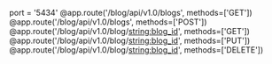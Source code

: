 
port = '5434'
@app.route('/blog/api/v1.0/blogs', methods=['GET'])
@app.route('/blog/api/v1.0/blogs', methods=['POST'])
@app.route('/blog/api/v1.0/blog/<string:blog_id>', methods=['GET'])
@app.route('/blog/api/v1.0/blog/<string:blog_id>', methods=['PUT'])
@app.route('/blog/api/v1.0/blog/<string:blog_id>', methods=['DELETE'])


